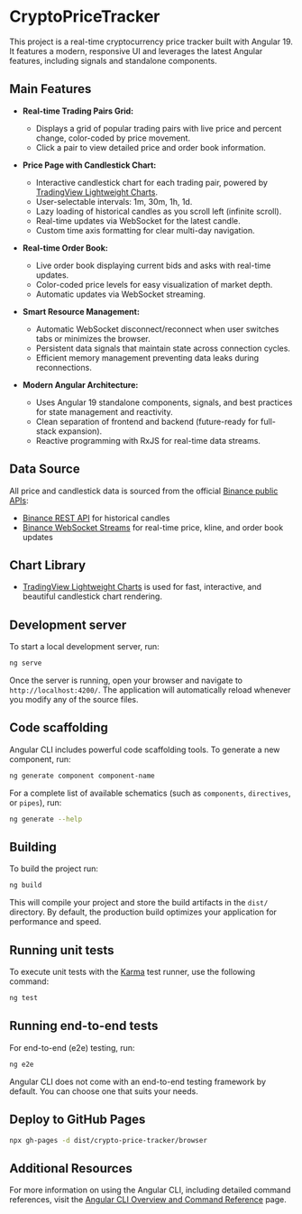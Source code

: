 # CryptoPriceTracker

This project is a real-time cryptocurrency price tracker built with Angular 19. It features a modern, responsive UI and leverages the latest Angular features, including signals and standalone components.

## Main Features

- **Real-time Trading Pairs Grid:**
  - Displays a grid of popular trading pairs with live price and percent change, color-coded by price movement.
  - Click a pair to view detailed price and order book information.

- **Price Page with Candlestick Chart:**
  - Interactive candlestick chart for each trading pair, powered by [TradingView Lightweight Charts](https://github.com/tradingview/lightweight-charts).
  - User-selectable intervals: 1m, 30m, 1h, 1d.
  - Lazy loading of historical candles as you scroll left (infinite scroll).
  - Real-time updates via WebSocket for the latest candle.
  - Custom time axis formatting for clear multi-day navigation.

- **Real-time Order Book:**
  - Live order book displaying current bids and asks with real-time updates.
  - Color-coded price levels for easy visualization of market depth.
  - Automatic updates via WebSocket streaming.

- **Smart Resource Management:**
  - Automatic WebSocket disconnect/reconnect when user switches tabs or minimizes the browser.
  - Persistent data signals that maintain state across connection cycles.
  - Efficient memory management preventing data leaks during reconnections.

- **Modern Angular Architecture:**
  - Uses Angular 19 standalone components, signals, and best practices for state management and reactivity.
  - Clean separation of frontend and backend (future-ready for full-stack expansion).
  - Reactive programming with RxJS for real-time data streams.

## Data Source

All price and candlestick data is sourced from the official [Binance public APIs](https://github.com/binance/binance-spot-api-docs):
- [Binance REST API](https://github.com/binance/binance-spot-api-docs/blob/master/rest-api.md) for historical candles
- [Binance WebSocket Streams](https://github.com/binance/binance-spot-api-docs/blob/master/web-socket-streams.md) for real-time price, kline, and order book updates

## Chart Library

- [TradingView Lightweight Charts](https://github.com/tradingview/lightweight-charts) is used for fast, interactive, and beautiful candlestick chart rendering.

## Development server

To start a local development server, run:

```bash
ng serve
```

Once the server is running, open your browser and navigate to `http://localhost:4200/`. The application will automatically reload whenever you modify any of the source files.

## Code scaffolding

Angular CLI includes powerful code scaffolding tools. To generate a new component, run:

```bash
ng generate component component-name
```

For a complete list of available schematics (such as `components`, `directives`, or `pipes`), run:

```bash
ng generate --help
```

## Building

To build the project run:

```bash
ng build
```

This will compile your project and store the build artifacts in the `dist/` directory. By default, the production build optimizes your application for performance and speed.

## Running unit tests

To execute unit tests with the [Karma](https://karma-runner.github.io) test runner, use the following command:

```bash
ng test
```

## Running end-to-end tests

For end-to-end (e2e) testing, run:

```bash
ng e2e
```

Angular CLI does not come with an end-to-end testing framework by default. You can choose one that suits your needs.

## Deploy to GitHub Pages

```bash
npx gh-pages -d dist/crypto-price-tracker/browser
```

## Additional Resources

For more information on using the Angular CLI, including detailed command references, visit the [Angular CLI Overview and Command Reference](https://angular.dev/tools/cli) page.
